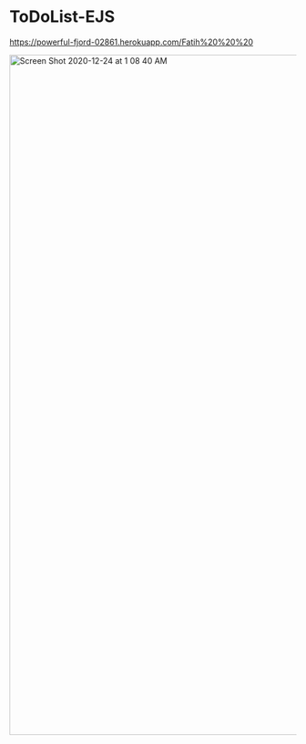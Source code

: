 # ToDoList-EJS

https://powerful-fjord-02861.herokuapp.com/Fatih%20%20%20




<img width="1195" alt="Screen Shot 2020-12-24 at 1 08 40 AM" src="https://user-images.githubusercontent.com/63836841/103065485-a9b2d080-4584-11eb-99df-899cb7e0931a.png">
